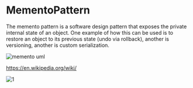 # MementoPattern

The memento pattern is a software design pattern that exposes the private internal state of an object. One example of how this can be used is to restore an object to its previous state (undo via rollback), another is versioning, another is custom serialization.

![memento uml](https://github.com/nkuthalomakonco/MementoPattern/assets/118244106/05003bf4-0df9-41d5-932c-faa9af9cd3f4)


https://en.wikipedia.org/wiki/



![1](https://user-images.githubusercontent.com/118244106/236149408-03b794a4-e99b-4035-a13b-44e910609581.PNG)
